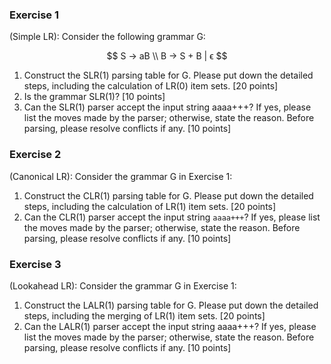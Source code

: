 ### Exercise 1

(Simple LR): Consider the following grammar G:

$$
S → aB \\
B → S + B | ϵ
$$

1. Construct the SLR(1) parsing table for G. Please put down the detailed steps, including
the calculation of LR(0) item sets. [20 points]
2. Is the grammar SLR(1)? [10 points]
3. Can the SLR(1) parser accept the input string aaaa+++? If yes, please list the moves
made by the parser; otherwise, state the reason. Before parsing, please resolve conflicts
if any. [10 points]

### Exercise 2

(Canonical LR): Consider the grammar G in Exercise 1:

1. Construct the CLR(1) parsing table for G. Please put down the detailed steps, including the calculation of LR(1) item sets. [20 points]
2. Can the CLR(1) parser accept the input string `aaaa+++`? If yes, please list the moves
made by the parser; otherwise, state the reason. Before parsing, please resolve conflicts
if any. [10 points]


### Exercise 3

(Lookahead LR): Consider the grammar G in Exercise 1:

1. Construct the LALR(1) parsing table for G. Please put down the detailed steps,
including the merging of LR(1) item sets. [20 points]
2. Can the LALR(1) parser accept the input string aaaa+++? If yes, please list the
moves made by the parser; otherwise, state the reason. Before parsing, please resolve
conflicts if any. [10 points]
